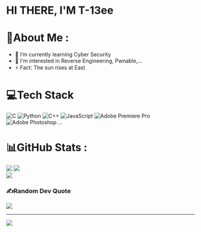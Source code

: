 # HI THERE, I'M T-13ee

# 💫About Me :
- 🔭 I’m currently learning Cyber Security
- 🌱 I'm interested in Reverse Engineering, Pwnable,...
- ⚡ Fact: The sun rises at East

# 💻Tech Stack
![C](https://img.shields.io/badge/c-%2300599C.svg?style=flat-square&logo=c&logoColor=white) ![Python](https://img.shields.io/badge/python-3670A0?style=flat-square&logo=python&logoColor=ffdd54) ![C++](https://img.shields.io/badge/c++-%2300599C.svg?style=flat-square&logo=c%2B%2B&logoColor=white) ![JavaScript](https://img.shields.io/badge/javascript-%23323330.svg?style=flat-square&logo=javascript&logoColor=%23F7DF1E) ![Adobe Premiere Pro](https://img.shields.io/badge/Adobe%20Premiere%20Pro-9999FF.svg?style=flat-square&logo=Adobe%20Premiere%20Pro&logoColor=white) ![Adobe Photoshop](https://img.shields.io/badge/adobephotoshop-%2331A8FF.svg?style=flat-square&logo=adobephotoshop&logoColor=white) ...
# 📊GitHub Stats :
[![](https://github-readme-stats.vercel.app/api?username=t13ee&show_icons=true&hide_border=true&theme=tokyonight)](https://github.com/t13ee?tab=repositories)
![](https://github-readme-streak-stats.herokuapp.com/?user=t13ee&theme=radical&hide_border=true)<br/>
[![](https://github-readme-stats.vercel.app/api/top-langs/?username=t13ee&layout=compact&hide_border=true&theme=tokyonight)](https://github.com/t13ee)

### ✍️Random Dev Quote
![](https://quotes-github-readme.vercel.app/api?type=horizontal&theme=light)

---
[![](https://visitcount.itsvg.in/api?id=t13ee&icon=1&color=0)](https://visitcount.itsvg.in)
